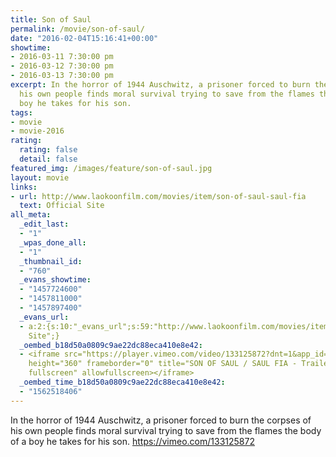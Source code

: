 ```yaml
---
title: Son of Saul
permalink: /movie/son-of-saul/
date: "2016-02-04T15:16:41+00:00"
showtime:
- 2016-03-11 7:30:00 pm
- 2016-03-12 7:30:00 pm
- 2016-03-13 7:30:00 pm
excerpt: In the horror of 1944 Auschwitz, a prisoner forced to burn the corpses of
  his own people finds moral survival trying to save from the flames the body of a
  boy he takes for his son.
tags:
- movie
- movie-2016
rating:
  rating: false
  detail: false
featured_img: /images/feature/son-of-saul.jpg
layout: movie
links:
- url: http://www.laokoonfilm.com/movies/item/son-of-saul-saul-fia
  text: Official Site
all_meta:
  _edit_last:
  - "1"
  _wpas_done_all:
  - "1"
  _thumbnail_id:
  - "760"
  _evans_showtime:
  - "1457724600"
  - "1457811000"
  - "1457897400"
  _evans_url:
  - a:2:{s:10:"_evans_url";s:59:"http://www.laokoonfilm.com/movies/item/son-of-saul-saul-fia";s:15:"_evans_url_name";s:13:"Official
    Site";}
  _oembed_b18d50a0809c9ae22dc88eca410e8e42:
  - <iframe src="https://player.vimeo.com/video/133125872?dnt=1&app_id=122963" width="640"
    height="360" frameborder="0" title="SON OF SAUL / SAUL FIA - Trailer" allow="autoplay;
    fullscreen" allowfullscreen></iframe>
  _oembed_time_b18d50a0809c9ae22dc88eca410e8e42:
  - "1562518406"
---
```


In the horror of 1944 Auschwitz, a prisoner forced to burn the corpses of his own people finds moral survival trying to save from the flames the body of a boy he takes for his son. https://vimeo.com/133125872